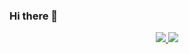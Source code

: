 ### Hi there 👋

<p align="center">
  <a href="https://github.com/Mizux">
    <img src="https://github-readme-stats.vercel.app/api?username=Mizux&show_icons=true&theme=github_dark" />
  </a>
  <a href="https://github.com/Mizux">
    <img src="https://github-readme-stats.vercel.app/api/top-langs/?username=Mizux&layout=compact&theme=github_dark" />
  </a>
</p>
<!--
<p align="center">
  <a href="https://github.com/Mizux">
    <img src="http://github-profile-summary-cards.vercel.app/api/cards/profile-details?username=mizux&theme=github_dark" />
  </a>
  <a href="https://github.com/Mizux">
    <img src="http://github-profile-summary-cards.vercel.app/api/cards/stats?username=mizux&theme=github_dark" />
  </a>
  <a href="https://github.com/Mizux">
    <img src="https://github-readme-streak-stats.herokuapp.com/?user=mizux&hide_border=true&card_width=338&theme=github_dark" />
  </a>
</p>
-->

<!--
**Mizux/mizux** is a ✨ _special_ ✨ repository because its `README.md` (this file) appears on your GitHub profile.
Here are some ideas to get you started:
- 🔭 I’m currently working on ...
- 🌱 I’m currently learning ...
- 👯 I’m looking to collaborate on ...
- 🤔 I’m looking for help with ...
- 💬 Ask me about ...
- 📫 How to reach me: ...
- 😄 Pronouns: ...
- ⚡ Fun fact: ...
-->
